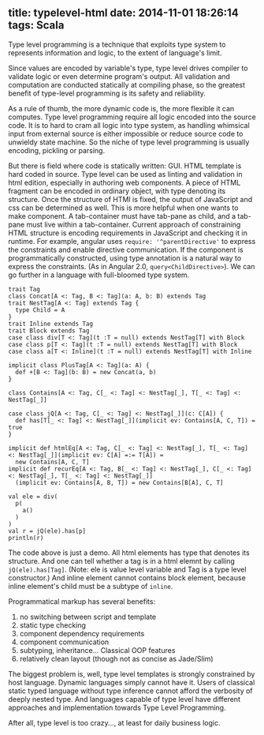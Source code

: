 title: typelevel-html
date: 2014-11-01 18:26:14
tags: Scala
---

Type level programming is a technique that exploits type system to represents information and logic, to the extent of language's limit.

Since values are encoded by variable's type, type level drives compiler to validate logic or even determine program's output.
All validation and computation are conducted statically at compiling phase, so the greatest benefit of type-level programming is its safety and reliability.

As a rule of thumb, the more dynamic code is, the more flexible it can computes. Type level programming require all logic encoded into the source code. It is to hard to cram all logic into type system, as handling whimsical input from external source is either impossible or reduce source code to unwieldy state machine. So the niche of type level programming is usually encoding, pickling or parsing.

But there is field where code is statically written: GUI. HTML template is hard coded in source. Type level can be used as linting and validation in html edition, especially in authoring web components. A piece of HTML fragment can be encoded in ordinary object, with type denoting its structure. Once the structure of HTMl is fixed, the output of JavaScript and css can be determined as well.
This is more helpful when one wants to make component. A tab-container must have tab-pane as child, and a tab-pane must live within a tab-container. Current approach of constraining HTML structure is encoding requirements in JavaScript and checking it in runtime. For example, angular uses `require: '^parentDirective'` to express the constraints and enable directive communication. If the component is programmatically constructed, using type annotation is a natural way to express the constraints. (As in Angular 2.0, `query<ChildDirective>`). We can go further in a language with full-bloomed type system.

```
trait Tag
class Concat[A <: Tag, B <: Tag](a: A, b: B) extends Tag
trait NestTag[A <: Tag] extends Tag {
  type Child = A
}
trait Inline extends Tag
trait Block extends Tag
case class div[T <: Tag](t :T = null) extends NestTag[T] with Block
case class p[T <: Tag](t :T = null) extends NestTag[T] with Block
case class a[T <: Inline](t :T = null) extends NestTag[T] with Inline

implicit class PlusTag[A <: Tag](a: A) {
  def +[B <: Tag](b: B) = new Concat(a, b)
}

class Contains[A <: Tag, C[_ <: Tag] <: NestTag[_], T[_ <: Tag] <: NestTag[_]]

case class jQ[A <: Tag, C[_ <: Tag] <: NestTag[_]](c: C[A]) {
  def has[T[_ <: Tag] <: NestTag[_]](implicit ev: Contains[A, C, T]) = true
}

implicit def htmlEq[A <: Tag, C[_ <: Tag] <: NestTag[_], T[_ <: Tag] <: NestTag[_]](implicit ev: C[A] =:= T[A]) =
  new Contains[A, C, T]
implicit def recurEq[A <: Tag, B[_ <: Tag] <: NestTag[_], C[_ <: Tag] <: NestTag[_], T[_ <: Tag] <: NestTag[_]]
  (implicit ev: Contains[A, B, T]) = new Contains[B[A], C, T]

val ele = div(
  p(
    a()
  )
)
val r = jQ(ele).has[p]
println(r)
```

The code above is just a demo. All html elements has type that denotes its structure. And one can tell whether a tag is in a html elemnt by calling `jQ(ele).has[Tag]`. (Note: ele is value level variable and Tag is a type level constructor.) And inline element cannot contains block element, because inline element's child must be a subtype of `inline`.

Programmatical markup has several benefits:
  1. no switching between script and template
  2. static type checking
  3. component dependency requirements
  4. component communication
  5. subtyping, inheritance... Classical OOP features
  6. relatively clean layout (though not as concise as Jade/Slim)

The biggest problem is, well, type level templates is strongly constrained by host language. Dynamic languages simply cannot have it. Users of classical static typed language without type inference cannot afford the verbosity of deeply nested type. And languages capable of type level have different approaches and implementation towards Type Level Programming.

After all, type level is too crazy..., at least for daily business logic.
